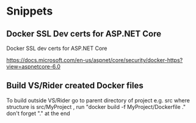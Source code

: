 # Snippets

## Docker SSL Dev certs for ASP.NET Core
Docker SSL dev certs for ASP.NET Core 

https://docs.microsoft.com/en-us/aspnet/core/security/docker-https?view=aspnetcore-6.0

## Build VS/Rider created Docker files

To build outside VS/Rider go to parent directory of project e.g. src where structure is src/MyProject , run "docker build -f MyProject/Dockerfile ." don't forget "." at the end
